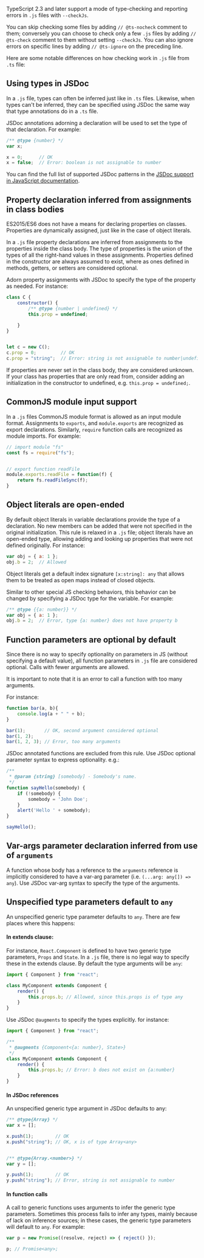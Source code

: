TypeScript 2.3 and later support a mode of type-checking and reporting errors in `.js` files with `--checkJs`.

You can skip checking some files by adding `// @ts-nocheck` comment to them; conversely you can choose to check only a few `.js` files by adding `// @ts-check` comment to them without setting `--checkJs`.
You can also ignore errors on specific lines by adding `// @ts-ignore` on the preceding line.

Here are some notable differences on how checking work in `.js` file from `.ts` file:

## Using types in JSDoc

In a `.js` file, types can often be inferred just like in `.ts` files.
Likewise, when types can't be inferred, they can be specified using JSDoc the same way that type annotations do in a `.ts` file. 

JSDoc annotations adorning a declaration will be used to set the type of that declaration. For example:

```js
/** @type {number} */
var x;

x = 0;      // OK
x = false;  // Error: boolean is not assignable to number
```

You can find the full list of supported JSDoc patterns in the [JSDoc support in JavaScript documentation](https://github.com/Microsoft/TypeScript/wiki/JSDoc-support-in-JavaScript).

## Property declaration inferred from assignments in class bodies

ES2015/ES6 does not have a means for declaring properties on classes. Properties are dynamically assigned, just like in the case of object literals. 

In a `.js` file property declarations are inferred from assignments to the properties inside the class body. The type of properties is the union of the types of all the right-hand values in these assignments. Properties defined in the constructor are always assumed to exist, where as ones defined in methods, getters, or setters are considered optional.

Adorn property assignments with JSDoc to specify the type of the property as needed. For instance:

```js
class C {
	constructor() {
		/** @type {number | undefined} */
		this.prop = undefined;

	}
}


let c = new C();
c.prop = 0;         // OK
c.prop = "string";  // Error: string is not assignable to number|undefined
```

If properties are never set in the class body, they are considered unknown. If your class has properties that are only read from, consider adding an initialization in the constructor to undefined, e.g. `this.prop = undefined;`.

## CommonJS module input support

In a `.js` files CommonJS module format is allowed as an input module format. Assignments to `exports`, and `module.exports` are recognized as export declarations. Similarly, `require` function calls are recognized as module imports. For example:

```ts
// import module "fs"
const fs = require("fs");


// export function readFile
module.exports.readFile = function(f) {
	return fs.readFileSync(f);	
}
```

## Object literals are open-ended

By default object literals in variable declarations provide the type of a declaration. No new members can be added that were not specified in the original initialization. This rule is relaxed in a `.js` file; object literals have an open-ended type, allowing adding and looking up properties that were not defined originally. For instance:

```js
var obj = { a: 1 };
obj.b = 2;  // Allowed
```

Object literals get a default index signature `[x:string]: any` that allows them to be treated as open maps instead of closed objects.

Similar to other special JS checking behaviors, this behavior can be changed by specifying a JSDoc type for the variable. For example:

```js
/** @type {{a: number}} */
var obj = { a: 1 };
obj.b = 2;  // Error, type {a: number} does not have property b
```


## Function parameters are optional by default

Since there is no way to specify optionality on parameters in JS (without specifying a default value), all function parameters in `.js` file are considered optional. Calls with fewer arguments are allowed. 

It is important to note that it is an error to call a function with too many arguments.

For instance:

```js
function bar(a, b){
	console.log(a + " " + b);
}

bar(1);       // OK, second argument considered optional
bar(1, 2);
bar(1, 2, 3); // Error, too many arguments
```

JSDoc annotated functions are excluded from this rule. Use JSDoc optional parameter syntax to express optionality. e.g.:

```js
/**
 * @param {string} [somebody] - Somebody's name.
 */
function sayHello(somebody) {
    if (!somebody) {
        somebody = 'John Doe';
    }
    alert('Hello ' + somebody);
}

sayHello();
```

## Var-args parameter declaration inferred from use of `arguments`

A function whose body has a reference to the `arguments` reference is implicitly considered to have a var-arg parameter (i.e. `(...arg: any[]) => any`). Use JSDoc var-arg syntax to specify the type of the arguments.


## Unspecified type parameters default to `any`

An unspecified generic type parameter defaults to `any`. There are few places where this happens:

#### In extends clause:

For instance, `React.Component` is defined to have two generic type parameters, `Props` and `State`. 
In a `.js` file, there is no legal way to specify these in the extends clause. By default the type arguments will be `any`:

```js
import { Component } from "react";

class MyComponent extends Component {
    render() {
        this.props.b; // Allowed, since this.props is of type any
    }
}
```

Use JSDoc `@augments` to specify the types explicitly. for instance:

```js
import { Component } from "react";

/**
 * @augments {Component<{a: number}, State>}
 */
class MyComponent extends Component {
    render() {
        this.props.b; // Error: b does not exist on {a:number}
    }
}
```

#### In JSDoc references

An unspecified generic type argument in JSDoc defaults to any:

```js
/** @type{Array} */
var x = [];

x.push(1);        // OK
x.push("string"); // OK, x is of type Array<any>


/** @type{Array.<number>} */
var y = [];

y.push(1);        // OK
y.push("string"); // Error, string is not assignable to number

```

#### In function calls

A call to generic functions uses arguments to infer the generic type parameters. Sometimes this process fails to infer any types, mainly because of lack on inference sources; in these cases, the generic type parameters will default to `any`. For example:

```js
var p = new Promise((resolve, reject) => { reject() });

p; // Promise<any>;
```
